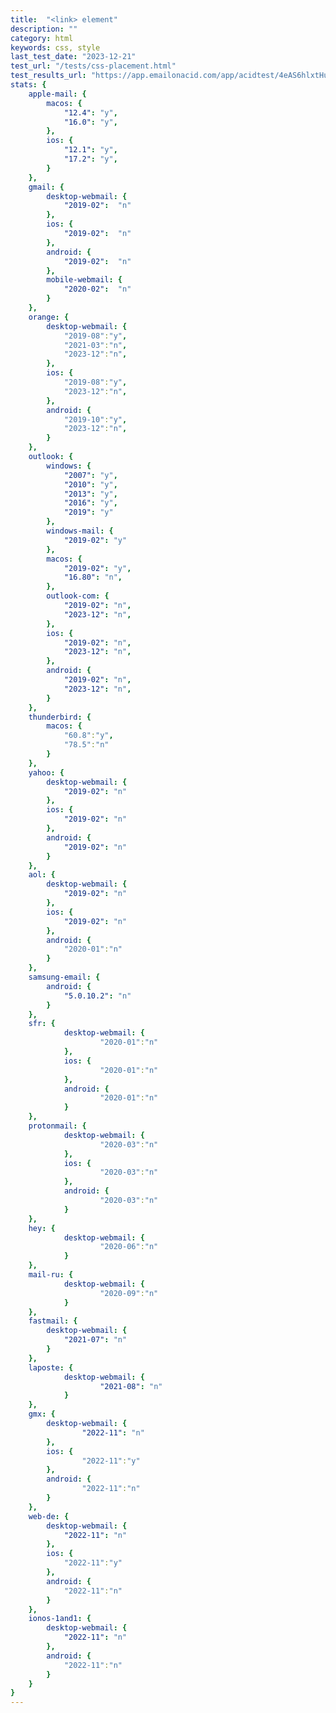 ```yaml
---
title:	"<link> element"
description: ""
category: html
keywords: css, style
last_test_date:	"2023-12-21"
test_url: "/tests/css-placement.html"
test_results_url: "https://app.emailonacid.com/app/acidtest/4eAS6hlxtHuqL7tea72awaBTYF24iTYG36GsEOWVnrBJ4/list"
stats: {
	apple-mail: {
		macos: {
			"12.4": "y",
			"16.0": "y",
		},
		ios: {
			"12.1": "y",
			"17.2": "y",
		}
	},
	gmail: {
		desktop-webmail: {
			"2019-02":	"n"
		},
		ios: {
			"2019-02":	"n"
		},
		android: {
			"2019-02":	"n"
		},
        mobile-webmail: {
            "2020-02":  "n"
        }
	},
    orange: {
        desktop-webmail: {
            "2019-08":"y",
            "2021-03":"n",
            "2023-12":"n",
        },
        ios: {
            "2019-08":"y",
            "2023-12":"n",
        },
        android: {
            "2019-10":"y",
            "2023-12":"n",
        }
    },
	outlook: {
		windows: {
			"2007": "y",
			"2010": "y",
			"2013": "y",
			"2016": "y",
			"2019": "y"
		},
		windows-mail: {
			"2019-02": "y"
		},
		macos: {
			"2019-02": "y",
			"16.80": "n",
		},
		outlook-com: {
			"2019-02": "n",
			"2023-12": "n",
		},
		ios: {
			"2019-02": "n",
			"2023-12": "n",
		},
		android: {
			"2019-02": "n",
			"2023-12": "n",
		}
	},
    thunderbird: {
        macos: {
            "60.8":"y",
            "78.5":"n"
        }
    },
	yahoo: {
		desktop-webmail: {
			"2019-02": "n"
		},
		ios: {
			"2019-02": "n"
		},
		android: {
			"2019-02": "n"
		}
	},
	aol: {
		desktop-webmail: {
			"2019-02": "n"
		},
        ios: {
            "2019-02": "n"
        },
        android: {
            "2020-01":"n"
        }
	},
	samsung-email: {
		android: {
			"5.0.10.2": "n"
		}
	},
	sfr: {
			desktop-webmail: {
					"2020-01":"n"
			},
			ios: {
					"2020-01":"n"
			},
			android: {
					"2020-01":"n"
			}
	},
	protonmail: {
			desktop-webmail: {
					"2020-03":"n"
			},
			ios: {
					"2020-03":"n"
			},
			android: {
					"2020-03":"n"
			}
	},
	hey: {
			desktop-webmail: {
					"2020-06":"n"
			}
	},
	mail-ru: {
			desktop-webmail: {
					"2020-09":"n"
			}
	},
	fastmail: {
		desktop-webmail: {
			"2021-07": "n"
		}
	},
	laposte: {
			desktop-webmail: {
					"2021-08": "n"
			}
	},
	gmx: {
		desktop-webmail: {
				"2022-11": "n"
		},
		ios: {
				"2022-11":"y"
		},
		android: {
				"2022-11":"n"
		}
	},
	web-de: {
		desktop-webmail: {
			"2022-11": "n"
		},
		ios: {
			"2022-11":"y"
		},
		android: {
			"2022-11":"n"
		}
	},
	ionos-1and1: {
		desktop-webmail: {
			"2022-11": "n"
		},
		android: {
			"2022-11":"n"
		}
	}
}
---
```

